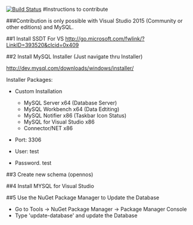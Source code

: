 [![Build Status](http://134.255.238.79:8080/job/OpenNos/badge/icon)](http://134.255.238.79:8080/job/OpenNos/)
#Instructions to contribute

###Contribution is only possible with Visual Studio 2015 (Community or other editions) and MySQL.

##1 Install SSDT For VS
http://go.microsoft.com/fwlink/?LinkID=393520&clcid=0x409

##2 Install MySQL Installer (Just navigate thru Installer)

http://dev.mysql.com/downloads/windows/installer/

Installer Packages:
- Custom Installation
  - MySQL Server x64 (Database Server)
  - MySQL Workbench x64 (Data Edtiting)
  - MySQL Notifier x86 (Taskbar Icon Status)
  - MySQL for Visual Studio x86
  - Connector/NET x86
  
- Port: 3306
- User: test
- Password. test

##3 Create new schema (opennos)

##4 Install MYSQL for Visual Studio

##5 Use the NuGet Package Manager to Update the Database

- Go to Tools -> NuGet Package Manager -> Package Manager Console
- Type 'update-database' and update the Database
